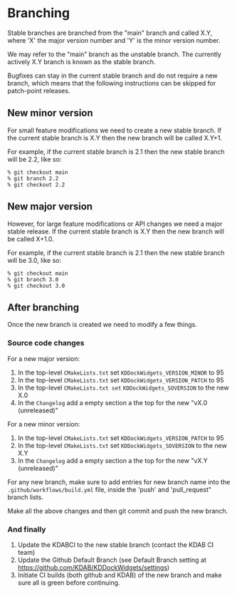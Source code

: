 # Branching

Stable branches are branched from the "main" branch and called X.Y,
where 'X' the major version number and 'Y' is the minor version number.

We may refer to the "main" branch as the unstable branch.
The currently actively X.Y branch is known as the stable branch.

Bugfixes can stay in the current stable branch and do not require a new branch, which
means that the following instructions can be skipped for patch-point releases.

## New minor version

For small feature modifications we need to create a new stable branch.
If the current stable branch is X.Y then the new branch will be called X.Y+1.

For example, if the current stable branch is 2.1 then the new stable branch will be 2.2, like so:

```shell
% git checkout main
% git branch 2.2
% git checkout 2.2
```

## New major version

However, for large feature modifications or API changes we need a major stable release.
If the current stable branch is X.Y then the new branch will be called X+1.0.

For example, if the current stable branch is 2.1 then the new stable branch will be 3.0, like so:

```shell
% git checkout main
% git branch 3.0
% git checkout 3.0
```

## After branching

Once the new branch is created we need to modify a few things.

### Source code changes

For a new major version:

1. In the top-level `CMakeLists.txt` set `KDDockWidgets_VERSION_MINOR` to 95
2. In the top-level `CMakeLists.txt` set `KDDockWidgets_VERSION_PATCH` to 95
3. In the top-level `CMakeLists.txt set` `KDDockWidgets_SOVERSION` to the new X.0
4. In the `Changelog` add a empty section a the top for the new "vX.0 (unreleased)"

For a new minor version:

1. In the top-level `CMakeLists.txt` set `KDDockWidgets_VERSION_PATCH` to 95
2. In the top-level `CMakeLists.txt` set `KDDockWidgets_SOVERSION` to the new X.Y
3. In the `Changelog` add a empty section a the top for the new "vX.Y (unreleased)"

For any new branch, make sure to add entries for new branch name into the
`.github/workflows/build.yml` file,  inside the 'push' and 'pull_request" branch lists.

Make all the above changes and then git commit and push the new branch.

### And finally

1. Update the KDABCI to the new stable branch (contact the KDAB CI team)
2. Update the Github Default Branch (see Default Branch setting at <https://github.com/KDAB/KDDockWidgets/settings>)
3. Initiate CI builds (both github and KDAB) of the new branch and make sure all is green before continuing.
